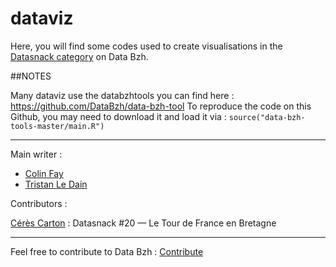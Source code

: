 # dataviz

Here, you will find some codes used to create visualisations in the [Datasnack category](http://data-bzh.fr/category/dataviz/datasnack) on Data Bzh.

##NOTES 

Many dataviz use the databzhtools you can find here : https://github.com/DataBzh/data-bzh-tool
To reproduce the code on this Github, you may need to download it and load it via : `source("data-bzh-tools-master/main.R")` 
*** 

Main writer : 

+ [Colin Fay](https://github.com/ColinFay)
+ [Tristan Le Dain](https://github.com/tristanledain)

Contributors : 

[Cérès Carton](https://github.com/ceresc) : 
Datasnack #20 — Le Tour de France en Bretagne

*** 

Feel free to contribute to Data Bzh : [Contribute](http://data-bzh.fr/contribuez-data-bzh/)
